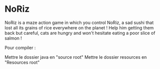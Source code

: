 # NoRiz

NoRiz is a maze action game in which you control NoRiz, a sad sushi that lost all its grains of rice everywhere on the planet !
Help him getting them back but careful, cats are hungry and won't hesitate eating a poor slice of salmon !

Pour compiler :

Mettre le dossier java en "source root"
Mettre le dossier resources en "Resources root"
